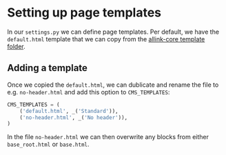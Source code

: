 # Setting up page templates

In our `settings.py` we can define page templates. Per default, we have the `default.html` template that we can copy from the [allink-core template folder](https://github.com/allink/allink-core/tree/v2.0.x/templates/).

## Adding a template

Once we copied the `default.html`, we can dublicate and rename the file to e.g. `no-header.html` and add this option to `CMS_TEMPLATES`:

```Python
CMS_TEMPLATES = (
    ('default.html', _('Standard')),
    ('no-header.html', _('No header')),
)
```

In the file `no-header.html` we can then overwrite any blocks from either `base_root.html` or `base.html`.
